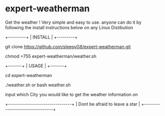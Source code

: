 # expert-weatherman
Get the weather ! Very simple and easy to use. anyone can do it by following the install instructions below on any Linux Distibution

+---------+
| INSTALL |
+---------+

git clone https://github.com/sleepyG8/expert-weatherman.git

chmod +755 expert-weatherman/weather.sh

+-------+
| USAGE |
+-------+

cd expert-weatherman

./weather.sh or bash weather.sh

input which City you would like to get the weather information on 

+--------------------------------+
| Dont be afraid to leave a star |
+--------------------------------+


